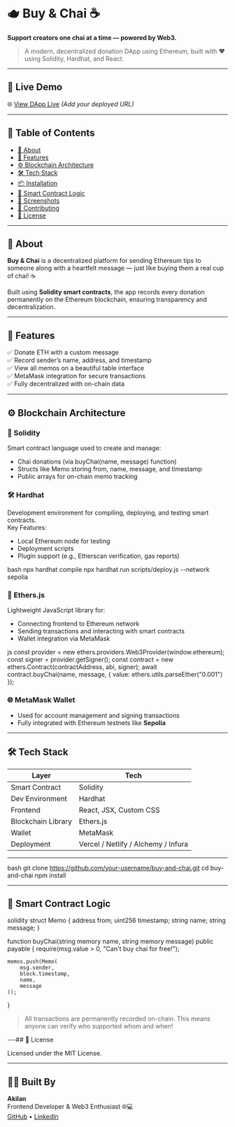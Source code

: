 # 🫖 Buy & Chai ☕  

**Support creators one chai at a time — powered by Web3.**  
> A modern, decentralized donation DApp using Ethereum, built with ❤️ using Solidity, Hardhat, and React.

---

## 🔗 Live Demo  
🌐 [View DApp Live](#) *(Add your deployed URL)*

---

## 📂 Table of Contents  
- [📝 About](#-about)  
- [🚀 Features](#-features)  
- [⚙️ Blockchain Architecture](#-blockchain-architecture)  
- [🛠 Tech Stack](#-tech-stack)  
- [📦 Installation](#-installation)  
- [🧠 Smart Contract Logic](#-smart-contract-logic)  
- [📸 Screenshots](#-screenshots)  
- [🤝 Contributing](#-contributing)  
- [📄 License](#-license)

---

## 📝 About

**Buy & Chai** is a decentralized platform for sending Ethereum tips to someone along with a heartfelt message — just like buying them a real cup of chai! ☕

Built using **Solidity smart contracts**, the app records every donation permanently on the Ethereum blockchain, ensuring transparency and decentralization.

---

## 🚀 Features

✅ Donate ETH with a custom message  
✅ Record sender’s name, address, and timestamp  
✅ View all memos on a beautiful table interface  
✅ MetaMask integration for secure transactions  
✅ Fully decentralized with on-chain data  

---

## ⚙️ Blockchain Architecture

### 🔐 Solidity  
Smart contract language used to create and manage:
- Chai donations (via buyChai(name, message) function)
- Structs like Memo storing from, name, message, and timestamp
- Public arrays for on-chain memo tracking

### 🛠 Hardhat  
Development environment for compiling, deploying, and testing smart contracts.  
Key Features:
- Local Ethereum node for testing
- Deployment scripts
- Plugin support (e.g., Etherscan verification, gas reports)

bash
npx hardhat compile
npx hardhat run scripts/deploy.js --network sepolia


### 🔌 Ethers.js  
Lightweight JavaScript library for:
- Connecting frontend to Ethereum network
- Sending transactions and interacting with smart contracts
- Wallet integration via MetaMask

js
const provider = new ethers.providers.Web3Provider(window.ethereum);
const signer = provider.getSigner();
const contract = new ethers.Contract(contractAddress, abi, signer);
await contract.buyChai(name, message, { value: ethers.utils.parseEther("0.001") });


### 🌐 MetaMask Wallet  
- Used for account management and signing transactions  
- Fully integrated with Ethereum testnets like **Sepolia**

---

## 🛠 Tech Stack

| Layer        | Tech                                |
|--------------|-------------------------------------|
| Smart Contract | Solidity                          |
| Dev Environment | Hardhat                         |
| Frontend     | React, JSX, Custom CSS              |
| Blockchain Library | Ethers.js                    |
| Wallet       | MetaMask                           |
| Deployment   | Vercel / Netlify / Alchemy / Infura |

---


bash
git clone https://github.com/your-username/buy-and-chai.git
cd buy-and-chai
npm install



---

## 🧠 Smart Contract Logic

solidity
struct Memo {
    address from;
    uint256 timestamp;
    string name;
    string message;
}

function buyChai(string memory name, string memory message) public payable {
    require(msg.value > 0, "Can't buy chai for free!");

    memos.push(Memo(
        msg.sender,
        block.timestamp,
        name,
        message
    ));
}


> All transactions are permanently recorded on-chain. This means anyone can verify who supported whom and when!

---## 📄 License

Licensed under the MIT License.

---

## 👨‍💻 Built By  
**Akilan**  
Frontend Developer & Web3 Enthusiast 🌐💻  
[GitHub](https://github.com/your-github-id) • [LinkedIn](#)
